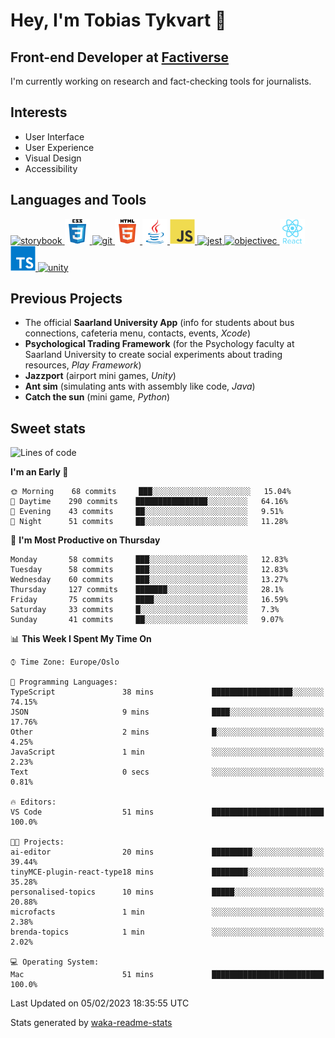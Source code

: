 # Hey, I'm Tobias Tykvart 🦉

## Front-end Developer at [Factiverse](https://www.factiverse.no/)

I'm currently working on research and fact-checking tools for journalists.

## Interests

- User Interface
- User Experience
- Visual Design
- Accessibility

## Languages and Tools

<!-- https://devicon.dev/ -->
<p align="left"> <a href="https://storybook.js.org/" target="_blank" rel="noreferrer"> <img src="https://cdn.jsdelivr.net/gh/devicons/devicon/icons/storybook/storybook-original.svg" alt="storybook" width="40" height="40"/> </a> <a href="https://www.w3schools.com/css/" target="_blank" rel="noreferrer"> <img src="https://raw.githubusercontent.com/devicons/devicon/master/icons/css3/css3-original-wordmark.svg" alt="css3" width="40" height="40"/> </a> <a href="https://git-scm.com/" target="_blank" rel="noreferrer"> <img src="https://www.vectorlogo.zone/logos/git-scm/git-scm-icon.svg" alt="git" width="40" height="40"/> </a> <a href="https://www.w3.org/html/" target="_blank" rel="noreferrer"> <img src="https://raw.githubusercontent.com/devicons/devicon/master/icons/html5/html5-original-wordmark.svg" alt="html5" width="40" height="40"/> </a> <a href="https://www.java.com" target="_blank" rel="noreferrer"> <img src="https://raw.githubusercontent.com/devicons/devicon/master/icons/java/java-original.svg" alt="java" width="40" height="40"/> </a> <a href="https://developer.mozilla.org/en-US/docs/Web/JavaScript" target="_blank" rel="noreferrer"> <img src="https://raw.githubusercontent.com/devicons/devicon/master/icons/javascript/javascript-original.svg" alt="javascript" width="40" height="40"/> </a> <a href="https://jestjs.io" target="_blank" rel="noreferrer"> <img src="https://www.vectorlogo.zone/logos/jestjsio/jestjsio-icon.svg" alt="jest" width="40" height="40"/> </a> <a href="https://developer.apple.com/library/archive/documentation/Cocoa/Conceptual/ProgrammingWithObjectiveC/Introduction/Introduction.html" target="_blank" rel="noreferrer"> <img src="https://www.vectorlogo.zone/logos/apple_objectivec/apple_objectivec-icon.svg" alt="objectivec" width="40" height="40"/> </a> <a href="https://reactjs.org/" target="_blank" rel="noreferrer"> <img src="https://raw.githubusercontent.com/devicons/devicon/master/icons/react/react-original-wordmark.svg" alt="react" width="40" height="40"/> </a> <a href="https://www.typescriptlang.org/" target="_blank" rel="noreferrer"> <img src="https://raw.githubusercontent.com/devicons/devicon/master/icons/typescript/typescript-original.svg" alt="typescript" width="40" height="40"/> </a> <a href="https://unity.com/" target="_blank" rel="noreferrer"> <img src="https://www.vectorlogo.zone/logos/unity3d/unity3d-icon.svg" alt="unity" width="40" height="40"/> </a> </p>

## Previous Projects

- The official **Saarland University App** (info for students about bus connections, cafeteria menu, contacts, events, _Xcode_)
- **Psychological Trading Framework** (for the Psychology faculty at Saarland University to create social experiments about trading resources, _Play Framework_)
- **Jazzport** (airport mini games, _Unity_)
- **Ant sim** (simulating ants with assembly like code, _Java_)
- **Catch the sun** (mini game, _Python_)

## Sweet stats

<!--START_SECTION:waka-->
![Lines of code](https://img.shields.io/badge/From%20Hello%20World%20I%27ve%20Written-160%20Thousand%20lines%20of%20code-blue)

**I'm an Early 🐤** 

```text
🌞 Morning    68 commits     ███░░░░░░░░░░░░░░░░░░░░░░   15.04% 
🌆 Daytime    290 commits    ████████████████░░░░░░░░░   64.16% 
🌃 Evening    43 commits     ██░░░░░░░░░░░░░░░░░░░░░░░   9.51% 
🌙 Night      51 commits     ██░░░░░░░░░░░░░░░░░░░░░░░   11.28%

```
📅 **I'm Most Productive on Thursday** 

```text
Monday       58 commits     ███░░░░░░░░░░░░░░░░░░░░░░   12.83% 
Tuesday      58 commits     ███░░░░░░░░░░░░░░░░░░░░░░   12.83% 
Wednesday    60 commits     ███░░░░░░░░░░░░░░░░░░░░░░   13.27% 
Thursday     127 commits    ███████░░░░░░░░░░░░░░░░░░   28.1% 
Friday       75 commits     ████░░░░░░░░░░░░░░░░░░░░░   16.59% 
Saturday     33 commits     █░░░░░░░░░░░░░░░░░░░░░░░░   7.3% 
Sunday       41 commits     ██░░░░░░░░░░░░░░░░░░░░░░░   9.07%

```


📊 **This Week I Spent My Time On** 

```text
⌚︎ Time Zone: Europe/Oslo

💬 Programming Languages: 
TypeScript               38 mins             ██████████████████░░░░░░░   74.15% 
JSON                     9 mins              ████░░░░░░░░░░░░░░░░░░░░░   17.76% 
Other                    2 mins              █░░░░░░░░░░░░░░░░░░░░░░░░   4.25% 
JavaScript               1 min               ░░░░░░░░░░░░░░░░░░░░░░░░░   2.23% 
Text                     0 secs              ░░░░░░░░░░░░░░░░░░░░░░░░░   0.81%

🔥 Editors: 
VS Code                  51 mins             █████████████████████████   100.0%

🐱‍💻 Projects: 
ai-editor                20 mins             █████████░░░░░░░░░░░░░░░░   39.44% 
tinyMCE-plugin-react-type18 mins             ████████░░░░░░░░░░░░░░░░░   35.28% 
personalised-topics      10 mins             █████░░░░░░░░░░░░░░░░░░░░   20.88% 
microfacts               1 min               ░░░░░░░░░░░░░░░░░░░░░░░░░   2.38% 
brenda-topics            1 min               ░░░░░░░░░░░░░░░░░░░░░░░░░   2.02%

💻 Operating System: 
Mac                      51 mins             █████████████████████████   100.0%

```


 Last Updated on 05/02/2023 18:35:55 UTC
<!--END_SECTION:waka-->

Stats generated by [waka-readme-stats](https://github.com/anmol098/waka-readme-stats)
